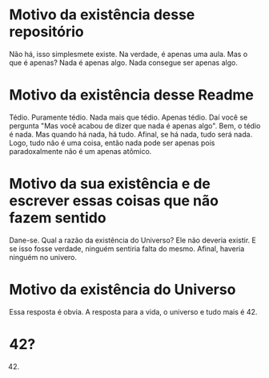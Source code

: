 # Motivo da existência desse repositório
Não há, isso simplesmete existe. Na verdade, é apenas uma aula. Mas o que é apenas? Nada é apenas algo. Nada consegue ser apenas algo.

# Motivo da existência desse Readme
Tédio. Puramente tédio. Nada mais que tédio. Apenas tédio. Daí você se pergunta "Mas você acabou de dizer que nada é apenas algo".
Bem,  o tédio é nada. Mas quando há nada, há tudo. Afinal, se há nada, tudo será nada. Logo, tudo não é uma coisa, então nada pode ser apenas pois paradoxalmente não é um apenas atômico.

# Motivo da sua existência e de escrever essas coisas que não fazem sentido
Dane-se. Qual a razão da existência do Universo?
Ele não deveria existir. E se isso fosse verdade, ninguém sentiria falta do mesmo. Afinal, haveria ninguém no univero.

# Motivo da existência do Universo
Essa resposta é obvia. A resposta para a vida, o universo e tudo mais é 42.

# 42?
42.
